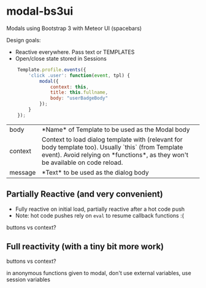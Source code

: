 # modal-bs3ui

Modals using Bootstrap 3 with Meteor UI (spacebars)

Design goals:

* Reactive everywhere.  Pass text or TEMPLATES
* Open/close state stored in Sessions

```js
	Template.profile.events({
		'click .user': function(event, tpl) {
			modal({
				context: this,
				title: this.fullname,
				body: "userBadgeBody"
			});
		}
	});
```

<table>
	<tr>
		<td>body</td>
		<td>*Name* of Template to be used as the Modal body</td>
	</tr><tr>
		<td>context</td>
		<td>Context to load dialog template with (relevant for body template too).
		  Usually `this` (from Template event).  Avoid relying on *functions*,
		  as they won't be available on code reload.</td>
	</tr><tr>
		<td>message</td>
		<td>*Text* to be used as the dialog body</td>
	</tr>
</table>

## Partially Reactive (and very convenient)

* Fully reactive on initial load, partially reactive after a hot code push
* Note: hot code pushes rely on `eval` to resume callback functions :(

buttons vs context?

## Full reactivity (with a tiny bit more work)

buttons vs context?



in anonymous functions given to modal, don't use external variables, use session variables
